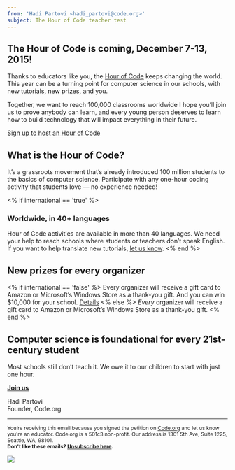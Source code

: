 ```yaml
---
from: 'Hadi Partovi <hadi_partovi@code.org>'
subject: The Hour of Code teacher test
---
```


## The Hour of Code is coming, December 7-13, 2015!

Thanks to educators like you, the [Hour of Code](https://hourofcode.com/) keeps changing the world. This year can be a turning point for computer science in our schools, with new tutorials, new prizes, and you.

Together, we want to reach 100,000 classrooms worldwide
I hope you’ll join us to prove anybody can learn, and every young person deserves to learn how to build technology that will impact everything in their future. 

[Sign up to host an Hour of Code](https://hourofcode.com/)

## What is the Hour of Code?
It’s a grassroots movement that’s already introduced 100 million students to the basics of computer science. Participate with any one-hour coding activity that students love — no experience needed! 

<% if international == 'true' %>
### Worldwide, in 40+ languages
Hour of Code activities are available in more than 40 languages. We need your help to reach schools where students or teachers don’t speak English. If you want to help translate new tutorials, [let us know](http://code.org/translate).
<% end %>

## New prizes for every organizer 
<% if international == 'false' %>
Every organizer will receive a gift card to Amazon or Microsoft’s Windows Store as a thank-you gift. And you can win $10,000 for your school. [Details](https://hourofcode.com/prizes)
<% else %>
*Every* organizer will receive a gift card to Amazon or Microsoft’s Windows Store as a thank-you gift.
<% end %>

## Computer science is foundational for every 21st-century student
Most schools still don’t teach it. We owe it to our children to start with just one hour.

**[Join us](https://hourofcode.com/)**

Hadi Partovi<br />
Founder, Code.org

<hr>

<small>You’re receiving this email because you signed the petition on <a href="https://Code.org/">Code.org</a> and let us know you're an educator. Code.org is a 501c3 non-profit. Our address is 1301 5th Ave, Suite 1225, Seattle, WA, 98101.</small> <br />
<small><strong>Don't like these emails? [Unsubscribe here](<%= unsubscribe_link %>).</strong></small>


![](<%= tracking_pixel %>)
